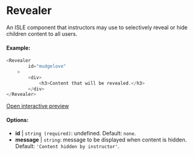 # Revealer

An ISLE component that instructors may use to selectively reveal or hide children content to all users.

#### Example:

``` js
<Revealer
        id="mudgelove"
    >
        <div>
            <h3>Content that will be revealed.</h3>
        </div>
</Revealer>
``` 

[Open interactive preview](https://isle.heinz.cmu.edu/components/revealer/)

#### Options:

* __id__ | `string (required)`: undefined. Default: `none`.
* __message__ | `string`: message to be displayed when content is hidden. Default: `'Content hidden by instructor'`.
